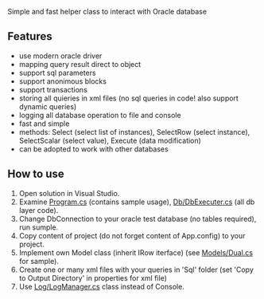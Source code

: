 Simple and fast helper class to interact with Oracle database

## Features

- use modern oracle driver
- mapping query result direct to object
- support sql parameters
- support anonimous blocks
- support transactions
- storing all quieries in xml files (no sql queries in code! also support dynamic queries)
- logging all database operation to file and console
- fast and simple
- methods: Select (select list of instances), SelectRow (select instance), SelectScalar (select value), Execute (data modification)
- can be adopted to work with other databases

## How to use

1. Open solution in Visual Studio. 
2. Examine [Program.cs](Program.cs) (contains sample usage), [Db/DbExecuter.cs](Db/DbExecuter.cs)
(all db layer code).
3. Change DbConnection to your oracle test database (no tables required), run sumple.
4. Copy content of project (do not forget content of App.config) to your project.
5. Implement own Model class (inherit IRow iterface) (see [Models/Dual.cs](Models/Dual.cs) for sample).
6. Create one or many xml files with your queries in 'Sql' folder (set 'Copy to Output Directory' in properties for xml file)
7. Use [Log/LogManager.cs](Log/LogManager.cs) class instead of Console.
